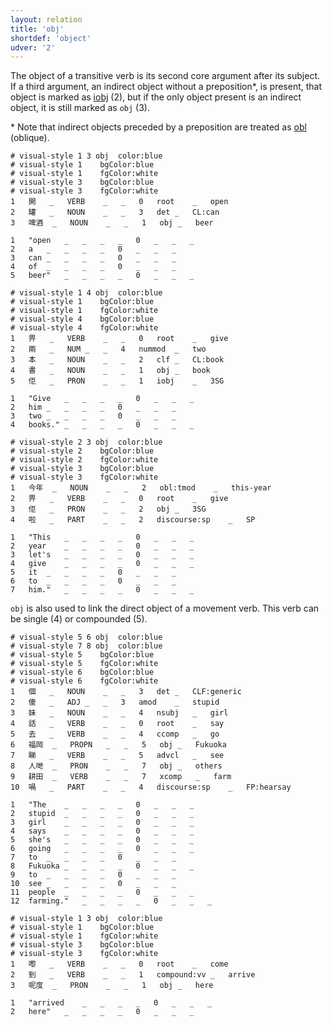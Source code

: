 ```yaml
---
layout: relation
title: 'obj'
shortdef: 'object'
udver: '2'
---
```


The object of a transitive verb is its second core argument after its subject. If a third argument, an indirect object without a preposition\*, is present, that object is marked as [iobj]() (2), but if the only object present is an indirect object, it is still marked as `obj` (3). 

\* Note that indirect objects preceded by a preposition are treated as [obl]() (oblique).

~~~ conllu
# visual-style 1 3 obj	color:blue
# visual-style 1	bgColor:blue
# visual-style 1	fgColor:white
# visual-style 3	bgColor:blue
# visual-style 3	fgColor:white
1	開	_	VERB	_	_	0	root	_	open
2	罐	_	NOUN	_	_	3	det	_	CL:can
3	啤酒	_	NOUN	_	_	1	obj	_	beer

1	"open	_	_	_	_	0	_	_	_
2	a	_	_	_	_	0	_	_	_
3	can	_	_	_	_	0	_	_	_
4	of	_	_	_	_	0	_	_	_
5	beer"	_	_	_	_	0	_	_	_

~~~

~~~ conllu
# visual-style 1 4 obj	color:blue
# visual-style 1	bgColor:blue
# visual-style 1	fgColor:white
# visual-style 4	bgColor:blue
# visual-style 4	fgColor:white
1	畀	_	VERB	_	_	0	root	_	give
2	兩	_	NUM	_	_	4	nummod	_	two
3	本	_	NOUN	_	_	2	clf	_	CL:book
4	書	_	NOUN	_	_	1	obj	_	book
5	佢	_	PRON	_	_	1	iobj	_	3SG

1	"Give	_	_	_	_	0	_	_	_
2	him	_	_	_	_	0	_	_	_
3	two	_	_	_	_	0	_	_	_
4	books."	_	_	_	_	0	_	_	_

~~~

~~~ conllu
# visual-style 2 3 obj	color:blue
# visual-style 2	bgColor:blue
# visual-style 2	fgColor:white
# visual-style 3	bgColor:blue
# visual-style 3	fgColor:white
1	今年	_	NOUN	_	_	2	obl:tmod	_	this-year
2	畀	_	VERB	_	_	0	root	_	give
3	佢	_	PRON	_	_	2	obj	_	3SG
4	啦	_	PART	_	_	2	discourse:sp	_	SP

1	"This	_	_	_	_	0	_	_	_
2	year	_	_	_	_	0	_	_	_
3	let's	_	_	_	_	0	_	_	_
4	give	_	_	_	_	0	_	_	_
5	it	_	_	_	_	0	_	_	_
6	to	_	_	_	_	0	_	_	_
7	him."	_	_	_	_	0	_	_	_

~~~

`obj` is also used to link the direct object of a movement verb. This verb can be single (4) or compounded (5).

~~~ conllu
# visual-style 5 6 obj	color:blue
# visual-style 7 8 obj	color:blue
# visual-style 5	bgColor:blue
# visual-style 5	fgColor:white
# visual-style 6	bgColor:blue
# visual-style 6	fgColor:white
1	個	_	NOUN	_	_	3	det	_	CLF:generic
2	傻	_	ADJ	_	_	3	amod	_	stupid
3	妹	_	NOUN	_	_	4	nsubj	_	girl
4	話	_	VERB	_	_	0	root	_	say
5	去	_	VERB	_	_	4	ccomp	_	go
6	福岡	_	PROPN	_	_	5	obj	_	Fukuoka
7	睇	_	VERB	_	_	5	advcl	_	see
8	人哋	_	PRON	_	_	7	obj	_	others
9	耕田	_	VERB	_	_	7	xcomp	_	farm
10	喎	_	PART	_	_	4	discourse:sp	_	FP:hearsay

1	"The	_	_	_	_	0	_	_	_
2	stupid	_	_	_	_	0	_	_	_
3	girl	_	_	_	_	0	_	_	_
4	says	_	_	_	_	0	_	_	_
5	she's	_	_	_	_	0	_	_	_
6	going	_	_	_	_	0	_	_	_
7	to	_	_	_	_	0	_	_	_
8	Fukuoka	_	_	_	_	0	_	_	_
9	to	_	_	_	_	0	_	_	_
10	see	_	_	_	_	0	_	_	_
11	people	_	_	_	_	0	_	_	_
12	farming."	_	_	_	_	0	_	_	_

~~~

~~~ conllu
# visual-style 1 3 obj	color:blue
# visual-style 1	bgColor:blue
# visual-style 1	fgColor:white
# visual-style 3	bgColor:blue
# visual-style 3	fgColor:white
1	嚟	_	VERB	_	_	0	root	_	come
2	到	_	VERB	_	_	1	compound:vv	_	arrive
3	呢度	_	PRON	_	_	1	obj	_	here

1	"arrived	_	_	_	_	0	_	_	_
2	here"	_	_	_	_	0	_	_	_

~~~
